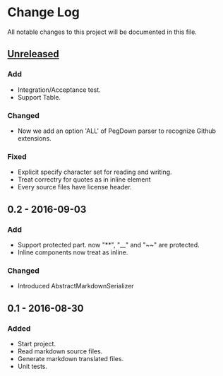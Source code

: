 # Change Log
All notable changes to this project will be documented in this file.

## [Unreleased]
### Add
- Integration/Acceptance test.
- Support Table.

### Changed
- Now we add an option 'ALL' of PegDown parser to recognize Github extensions.

### Fixed
- Explicit specify character set  for reading and writing.
- Treat correctry for quotes as in inline element
- Every source files have license header.

## 0.2 - 2016-09-03
### Add
- Support protected part. now "**", "__" and "~~"  are protected.
- Inline components now treat as inline.

### Changed
- Introduced AbstractMarkdownSerializer


## 0.1 - 2016-08-30
### Added
- Start project.
- Read markdown source files.
- Generate markdown translated files.
- Unit tests.

[Unreleased]: https://github.com/miurahr/omegat-markdown-plugin/compare/v0.2...HEAD
[0.2]: https://github.com/miurahr/omegat-markdown-plugin/compare/v0.1...v0.2
